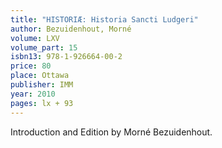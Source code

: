 ```yaml
---
title: "HISTORIÆ: Historia Sancti Ludgeri"
author: Bezuidenhout, Morné
volume: LXV
volume_part: 15
isbn13: 978-1-926664-00-2
price: 80
place: Ottawa
publisher: IMM
year: 2010
pages: lx + 93
---
```

Introduction and Edition by Morné Bezuidenhout.
